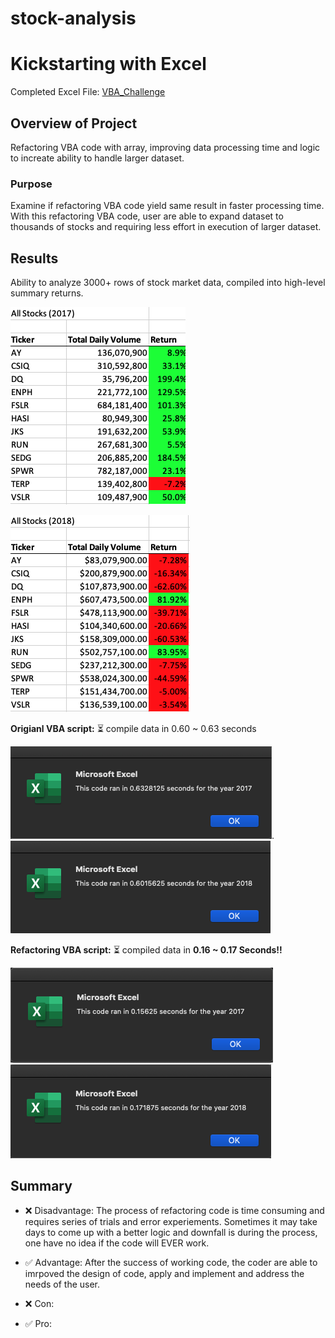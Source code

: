# stock-analysis

# Kickstarting with Excel
Completed Excel File: [VBA_Challenge](https://github.com/aimeeyen/stock-analysis/blob/main/VBA_Challenge.xlsm)

## Overview of Project
Refactoring VBA code with array, improving data processing time and logic to increate ability to handle larger dataset. 

### Purpose
Examine if refactoring VBA code yield same result in faster processing time. With this refactoring VBA code, user are able to expand dataset to thousands of stocks and requiring less effort in execution of larger dataset.

## Results

Ability to analyze 3000+ rows of stock market data, compiled into high-level summary returns. 

![2017 Stock Analysis](https://github.com/aimeeyen/stock-analysis/blob/main/Resource/VBA_Challenge_2017.png)       

![2018 Stock Analysis](https://github.com/aimeeyen/stock-analysis/blob/main/Resource/VBA_Challenge_2018.png)


**Origianl VBA script:** 
:hourglass_flowing_sand: compile data in 0.60 ~ 0.63 seconds 

![2017 Timer](https://github.com/aimeeyen/stock-analysis/blob/main/Resource/Timer%202017%20Non-Refactored%20Code.png). ![2018 Timer](https://github.com/aimeeyen/stock-analysis/blob/main/Resource/Timer%202018%20Non-Refactored%20Code.png)

**Refactoring VBA script:**
:hourglass_flowing_sand: compiled data in **0.16 ~ 0.17 Seconds!!**

![2017 Timer](https://github.com/aimeeyen/stock-analysis/blob/main/Resource/Timer%202017%20Refactored%20Code.png)
![2018 Timer](https://github.com/aimeeyen/stock-analysis/blob/main/Resource/Timer%202018%20Refactored%20Code.png)

## Summary
 - :x: Disadvantage: The process of refactoring code is time consuming and requires series of trials and error experiements. Sometimes it may take days to come up with a better logic and downfall is during the process, one have no idea if the code will EVER work. 
 - :white_check_mark: Advantage: After the success of working code, the coder are able to imrpoved the design of code, apply and implement and address the needs of the user.
 
 - :x: Con:
 - :white_check_mark: Pro:
 
